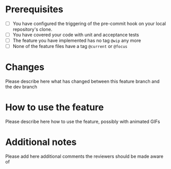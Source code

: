 # Prerequisites

- [ ] You have configured the triggering of the pre-commit hook on your local repository's clone.
- [ ] You have covered your code with unit and acceptance tests
- [ ] The feature you have implemented has no tag `@wip` any more
- [ ] None of the feature files have a tag `@current` or `@focus`

# Changes

Please describe here what has changed between this feature branch and the dev branch

# How to use the feature

Please describe here how to use the feature, possibly with animated GIFs

# Additional notes

Please add here additional comments the reviewers should be made aware of
